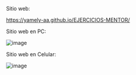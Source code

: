 Sitio web:

https://yamely-aa.github.io/EJERCICIOS-MENTOR/

Sitio web en PC:

![image](https://github.com/user-attachments/assets/e3d35158-f461-4b0a-986b-7246541a2cc3)


Sitio web en Celular:

![image](https://github.com/user-attachments/assets/86901047-66f3-4331-8f75-a8ea824068a7)
